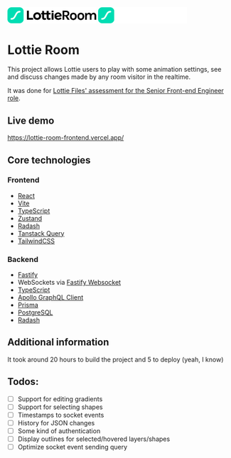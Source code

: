 <img src="./logo_light.svg#gh-light-mode-only" alt="logo" width="200" />
<img src="./logo_dark.svg#gh-dark-mode-only" alt="logo" width="200" />

# Lottie Room

This project allows Lottie users to play with some animation settings, see and discuss changes made by any room visitor in the realtime.

It was done for [Lottie Files' assessment for the Senior Front-end Engineer role](https://github.com/glebgorokhov/lottie-room/blob/main/lottie_room_assessment.pdf).

## Live demo

https://lottie-room-frontend.vercel.app/

## Core technologies

### Frontend

- [React](https://react.dev/)
- [Vite](https://vitejs.dev/)
- [TypeScript](https://www.typescriptlang.org/)
- [Zustand](https://github.com/pmndrs/zustand)
- [Radash](https://radash-docs.vercel.app/docs/getting-started)
- [Tanstack Query](https://tanstack.com/query/latest)
- [TailwindCSS](https://tailwindcss.com/)

### Backend

- [Fastify](https://fastify.dev/)
- WebSockets via [Fastify Websocket](https://github.com/fastify/fastify-websocket)
- [TypeScript](https://www.typescriptlang.org/)
- [Apollo GraphQL Client](https://www.apollographql.com/)
- [Prisma](https://www.prisma.io/)
- [PostgreSQL](https://www.postgresql.org/)
- [Radash](https://radash-docs.vercel.app/docs/getting-started)

## Additional information

It took around 20 hours to build the project and 5 to deploy (yeah, I know)

## Todos:

- [ ] Support for editing gradients
- [ ] Support for selecting shapes
- [ ] Timestamps to socket events
- [ ] History for JSON changes
- [ ] Some kind of authentication
- [ ] Display outlines for selected/hovered layers/shapes
- [ ] Optimize socket event sending query
